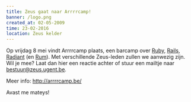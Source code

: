 ```yaml
---
title: Zeus gaat naar Arrrrcamp!
banner: /logo.png
created_at: 02-05-2009
time: 23-02-2016
location: Zeus kelder
---
```


Op vrijdag 8 mei vindt Arrrrcamp plaats, een barcamp over <a href="http://www.ruby-lang.org/en/">Ruby</a>, <a href="http://rubyonrails.org/">Rails</a>, <a href="http://radiantcms.org/">Radiant</a> (en <a href="http://en.wikipedia.org/wiki/Rum">Rum</a>).
Met verschillende Zeus-leden zullen we aanwezig zijn. Wil je mee? Laat dan hier een reactie achter of stuur een mailtje naar <a href="mailto:bestuur@zeus.ugent.be">bestuur@zeus.ugent.be</a>.

Meer info: <a href="http://arrrrcamp.be">http://arrrrcamp.be/</a>

Avast me mateys!